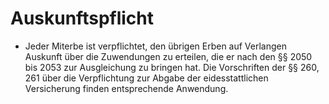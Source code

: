 # Auskunftspflicht

- Jeder Miterbe ist verpflichtet, den übrigen Erben auf Verlangen Auskunft über die Zuwendungen zu erteilen, die er nach den §§ 2050 bis 2053 zur Ausgleichung zu bringen hat. Die Vorschriften der §§ 260, 261 über die Verpflichtung zur Abgabe der eidesstattlichen Versicherung finden entsprechende Anwendung.


